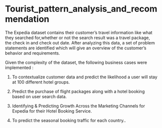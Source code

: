 # Tourist_pattern_analysis_and_recommendation


The Expedia dataset contains their customer’s travel information like what they searched for,whether or not the search result was a travel package, the check in and check out date. After analyzing this data, a set of problem statements are identified which will give an overview of the customer’s behavior and requirements.

Given the complexity of the dataset, the following business cases were implemented :

1. To contextualize customer data and predict the likelihood a user will stay at 100 different hotel groups.

2. Predict the purchase of flight packages along with a hotel booking based on user search data.

3. Identifying & Predicting Growth Across the Marketing Channels for Expedia for their Hotel Booking Service.

4. To predict the seasonal booking traffic for each country..

